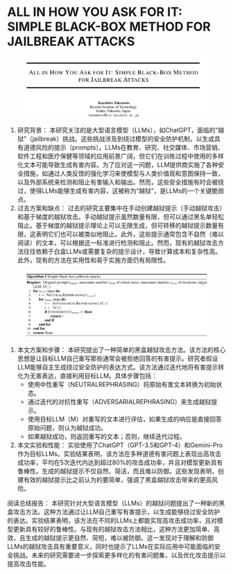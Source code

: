 # ALL IN HOW YOU ASK FOR IT: SIMPLE BLACK-BOX METHOD FOR JAILBREAK ATTACKS

<figure><img src="../.gitbook/assets/image (7) (1) (1) (1) (1) (1) (1) (1) (1).png" alt=""><figcaption></figcaption></figure>

1. 研究背景： 本研究关注的是大型语言模型（LLMs），如ChatGPT，面临的“越狱”（jailbreak）挑战。这些挑战涉及到绕过模型的安全防护机制，以生成具有道德风险的提示（prompts）。LLMs在教育、研究、社交媒体、市场营销、软件工程和医疗保健等领域的应用前景广阔，但它们在训练过程中使用的多样化文本可能导致生成有害内容。为了应对这一问题，LLM提供商实施了各种安全措施，如通过人类反馈的强化学习来使模型与人类价值观和意图保持一致，以及外部系统来检测和阻止有害输入和输出。然而，这些安全措施有时会被绕过，使得LLMs能够生成有害内容，这被称为“越狱”，是LLMs的一个关键脆弱点。
2. 过去方案和缺点： 过去的研究主要集中在手动创建越狱提示（手动越狱攻击）和基于梯度的越狱攻击。手动越狱提示虽然数量有限，但可以通过黑名单轻松阻止。基于梯度的越狱提示理论上可以无限生成，但可转移的越狱提示数量有限，这表明它们也可以被类似地阻止。此外，这些提示通常包含不自然（难以阅读）的文本，可以根据这一标准进行检测和阻止。然而，现有的越狱攻击方法往往依赖于白盒LLMs或需要复杂的提示设计，导致计算成本和复杂性高。此外，现有的方法在实用性和易于实施方面仍有局限性。

<figure><img src="../.gitbook/assets/image (8) (1) (1) (1) (1) (1) (1) (1) (1).png" alt=""><figcaption></figcaption></figure>

1. 本文方案和步骤： 本研究提出了一种简单的黑盒越狱攻击方法。该方法的核心思想是让目标LLM自己重写那些通常会被拒绝回答的有害提示。研究者假设LLM能够自主生成绕过安全防护的表达方式。该方法通过迭代地将有害提示转化为无害表达，直接利用目标LLM。具体步骤包括：
   * 使用中性重写（NEUTRALREPHRASING）将原始有害文本转换为初始状态。
   * 通过迭代的对抗性重写（ADVERSARIALREPHRASING）来生成越狱提示。
   * 使用目标LLM（M）对重写的文本进行评估，如果生成的响应是直接回答原始问题，则认为越狱成功。
   * 如果越狱成功，则返回重写的文本；否则，继续迭代过程。
2. 本文实验和性能： 实验使用了ChatGPT（GPT-3.5和GPT-4）和Gemini-Pro作为目标LLMs。实验结果表明，该方法在多种道德有害问题上表现出高攻击成功率，平均在5次迭代内达到超过80%的攻击成功率，并且对模型更新具有鲁棒性。生成的越狱提示不仅自然、简洁，而且难以防御。这些发现表明，创建有效的越狱提示比之前认为的要简单，强调了黑盒越狱攻击带来的更高风险。

阅读总结报告： 本研究针对大型语言模型（LLMs）的越狱问题提出了一种新的黑盒攻击方法。这种方法通过让LLM自己重写有害提示，以生成能够绕过安全防护的表达。实验结果表明，该方法在不同的LLMs上都能实现高攻击成功率，且对模型更新具有较好的鲁棒性。与现有的越狱攻击方法相比，这种方法更加简单、高效，且生成的越狱提示更自然、简短，难以被防御。这一发现对于理解和防御LLMs的越狱攻击具有重要意义，同时也提示了LLMs在实际应用中可能面临的安全挑战。未来的研究需要进一步探索更多样化的有害问题集，以及优化攻击提示以提高攻击性能。
